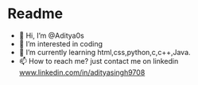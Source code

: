 # Readme
- 👋 Hi, I’m @Aditya0s
- 👀 I’m interested in coding
- 🌱 I’m currently learning html,css,python,c,c++,Java.
- 📫 How to reach me? just contact me on linkedin www.linkedin.com/in/adityasingh9708

<!---
Aditya0s/Aditya0s is a ✨ special ✨ repository because its `README.md` (this file) appears on your GitHub profile.
You can click the Preview link to take a look at your changes.
--->
